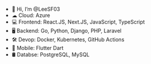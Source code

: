 - 👋 Hi, I’m @LeeSF03
- ☁ Cloud: Azure
- 💻 Frontend: React.JS, Next.JS, JavaScript, TypeScript
- 🖥️ Backend: Go, Python, Django, PHP, Laravel
- 🛠️ Devop: Docker, Kubernetes, GitHub Actions
- 📱 Mobile: Flutter Dart
- 🛢️ Databse: PostgreSQL, MySQL
